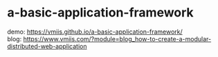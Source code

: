 # a-basic-application-framework

 demo: https://vmiis.github.io/a-basic-application-framework/  
 blog: https://www.vmiis.com/?module=blog_how-to-create-a-modular-distributed-web-application
